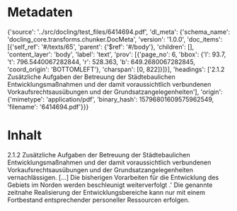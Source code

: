 # Metadaten
{'source': '../src/docling/test_files/6414694.pdf', 'dl_meta': {'schema_name': 'docling_core.transforms.chunker.DocMeta', 'version': '1.0.0', 'doc_items': [{'self_ref': '#/texts/65', 'parent': {'$ref': '#/body'}, 'children': [], 'content_layer': 'body', 'label': 'text', 'prov': [{'page_no': 6, 'bbox': {'l': 93.7, 't': 796.5440067282844, 'r': 528.363, 'b': 649.2680067282845, 'coord_origin': 'BOTTOMLEFT'}, 'charspan': [0, 822]}]}], 'headings': ['2.1.2 Zusätzliche Aufgaben der Betreuung der Städtebaulichen Entwicklungsmaßnahmen und der damit voraussichtlich verbundenen Vorkaufsrechtsausübungen und der Grundsatzangelegenheiten'], 'origin': {'mimetype': 'application/pdf', 'binary_hash': 15796801609575962549, 'filename': '6414694.pdf'}}}

# Inhalt
2.1.2 Zusätzliche Aufgaben der Betreuung der Städtebaulichen Entwicklungsmaßnahmen und der damit voraussichtlich verbundenen Vorkaufsrechtsausübungen und der Grundsatzangelegenheiten
vernachlässigen. […] Die bisherigen Vorarbeiten für die Entwicklung des Gebiets im Norden werden beschleunigt weiterverfolgt .' Die genannte zeitnahe Realisierung der Entwicklungsbereiche kann nur mit einem Fortbestand entsprechender personeller Ressourcen erfolgen.